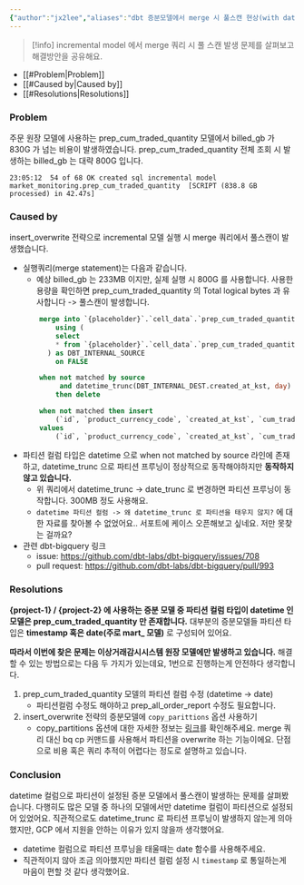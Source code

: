 ```yaml
---
{"author":"jx2lee","aliases":"dbt 증분모델에서 merge 시 풀스캔 현상(with datetime partition column)","created":"2024-11-17T12:02:26.000+09:00","last-updated":"2024-09-13 21:17","tags":["dbt","incremental_model","finops"],"dg-publish":true,"dg-home-link":true,"dg-show-local-graph":true,"dg-show-backlinks":true,"dg-show-toc":false,"dg-show-inline-title":true,"dg-show-file-tree":false,"dg-enable-search":true,"dg-link-preview":true,"dg-show-tags":true,"dg-pass-frontmatter":false,"permalink":"/data/dbt/__/dbt-incremental-full-scan/","dgHomeLink":true,"dgShowBacklinks":true,"dgShowLocalGraph":true,"dgShowInlineTitle":true,"dgEnableSearch":true,"dgLinkPreview":true,"dgShowTags":true,"dgPassFrontmatter":true,"noteIcon":""}
---
```



> [!info] incremental model 에서 merge 쿼리 시 풀 스캔 발생 문제를 살펴보고 해결방안을 공유해요.

- [[#Problem|Problem]]
- [[#Caused by|Caused by]]
- [[#Resolutions|Resolutions]]



### Problem
주문 원장 모델에 사용하는 prep_cum_traded_quantity 모델에서 billed_gb 가 830G 가 넘는 비용이 발생하였습니다. prep_cum_traded_quantity 전체 조회 시 발생하는 billed_gb 는 대략 800G 입니다.
```
23:05:12  54 of 68 OK created sql incremental model market_monitoring.prep_cum_traded_quantity  [SCRIPT (838.8 GB processed) in 42.47s]
```


### Caused by
insert_overwrite 전략으로 incremental 모델 실행 시 merge 쿼리에서 풀스캔이 발생했습니다.
- 실행쿼리(merge statement)는 다음과 같습니다.
    - 예상 billed_gb 는 233MB 이지만, 실제 실행 시 800G 를 사용합니다. 사용한 용량을 확인하면 prep_cum_traded_quantity 의 Total logical bytes 과 유사합니다 -> 풀스캔이 발생합니다.
    ```sql
        merge into `{placeholder}`.`cell_data`.`prep_cum_traded_quantity` as DBT_INTERNAL_DEST
            using (
            select
            * from `{placeholder}`.`cell_data`.`prep_cum_traded_quantity__dbt_tmp`
          ) as DBT_INTERNAL_SOURCE
            on FALSE
    
        when not matched by source
             and datetime_trunc(DBT_INTERNAL_DEST.created_at_kst, day) in unnest(dbt_partitions_for_replacement) 
            then delete
    
        when not matched then insert
            (`id`, `product_currency_code`, `created_at_kst`, `cum_traded_quantity`)
        values
            (`id`, `product_currency_code`, `created_at_kst`, `cum_traded_quantity`)
    ```
- 파티션 컬럼 타입은 datetime 으로 when not matched by source 라인에 존재하고, datetime_trunc 으로 파티션 프루닝이 정상적으로 동작해야하지만 **동작하지 않고 있습니다.**
    - 위 쿼리에서 datetime_trunc -> date_trunc 로 변경하면 파티션 프루닝이 동작합니다. 300MB 정도 사용해요.
    - `datetime 파티션 컬럼 -> 왜 datetime_trunc 로 파티션을 태우지 않지?` 에 대한 자료를 찾아볼 수 없었어요.. 서포트에 케이스 오픈해보고 싶네요. 저만 못찾는 걸까요?
- 관련 dbt-bigquery 링크
    - issue: https://github.com/dbt-labs/dbt-bigquery/issues/708
    - pull request: https://github.com/dbt-labs/dbt-bigquery/pull/993


### Resolutions
**{project-1} / {project-2} 에 사용하는 증분 모델 중 파티션 컬럼 타입이 datetime 인 모델은 prep_cum_traded_quantity 만 존재합니다.** 대부분의 증분모델들 파티션 타입은 **timestamp 혹은 date(주로 mart_ 모델)** 로 구성되어 있어요.

**따라서 이번에 찾은 문제는 이상거래감시시스템 원장 모델에만 발생하고 있습니다.** 해결할 수 있는 방법으로는 다음 두 가지가 있는데요, 1번으로 진행하는게 안전하다 생각합니다.

1. prep_cum_traded_quantity 모델의 파티션 컬럼 수정 (datetime -> date)
    - 파티션컬럼 수정도 해야하고 prep_all_order_report 수정도 필요합니다.
2. insert_overwrite 전략의 증분모델에 `copy_parittions` 옵션 사용하기
    - copy_partitions 옵션에 대한 자세한 정보는 [링크](https://docs.getdbt.com/reference/resource-configs/bigquery-configs#copying-partitions)를 확인해주세요. merge 쿼리 대신 bq cp 커맨드를 사용해서 파티션을 overwrite 하는 기능이에요. 단점으로 비용 혹은 쿼리 추적이 어렵다는 정도로 설명하고 있습니다.

### Conclusion
datetime 컬럼으로 파티션이 설정된 증분 모델에서 풀스캔이 발생하는 문제를 살펴봤습니다. 다행히도 많은 모델 중 하나의 모델에서만 datetime 컬럼이 파티션으로 설정되어 있었어요. 직관적으로도 datetime_trunc 로 파티션 프루닝이 발생하지 않는게 의아했지만, GCP 에서 지원을 안하는 이유가 있지 않을까 생각했어요.

- datetime 컬럼으로 파티션 프루닝을 태울때는 date 함수를 사용해주세요.
- 직관적이지 않아 조금 의아했지만 파티션 컬럼 설정 시 `timestamp` 로 통일하는게 마음이 편할 것 같다 생각했어요.
